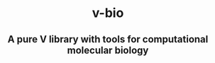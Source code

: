 <div align="center">
<h1>v-bio</h1>
  <h2>A pure V library with tools for computational molecular biology</h2>
